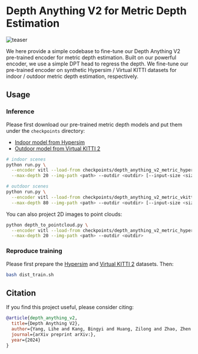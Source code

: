 # Depth Anything V2 for Metric Depth Estimation

![teaser](./assets/compare_zoedepth.png)

We here provide a simple codebase to fine-tune our Depth Anything V2 pre-trained encoder for metric depth estimation. Built on our powerful encoder, we use a simple DPT head to regress the depth. We fine-tune our pre-trained encoder on synthetic Hypersim / Virtual KITTI datasets for indoor / outdoor metric depth estimation, respectively.


## Usage

### Inference

Please first download our pre-trained metric depth models and put them under the `checkpoints` directory: 
- [Indoor model from Hypersim](https://huggingface.co/depth-anything/Depth-Anything-V2-Metric-Hypersim-Large/resolve/main/depth_anything_v2_metric_hypersim_vitl.pth.pth?download=true)
- [Outdoor model from Virtual KITTI 2](https://huggingface.co/depth-anything/Depth-Anything-V2-Metric-VKITTI-Large/resolve/main/depth_anything_v2_metric_vkitti_vitl.pth.pth?download=true)

```bash
# indoor scenes
python run.py \
  --encoder vitl --load-from checkpoints/depth_anything_v2_metric_hypersim_vitl.pth \
  --max-depth 20 --img-path <path> --outdir <outdir> [--input-size <size>] [--save-numpy]

# outdoor scenes
python run.py \
  --encoder vitl --load-from checkpoints/depth_anything_v2_metric_vkitti_vitl.pth \
  --max-depth 80 --img-path <path> --outdir <outdir> [--input-size <size>] [--save-numpy]
```

You can also project 2D images to point clouds:
```bash
python depth_to_pointcloud.py \
  --encoder vitl --load-from checkpoints/depth_anything_v2_metric_hypersim_vitl.pth \
  --max-depth 20 --img-path <path> --outdir <outdir>
```

### Reproduce training

Please first prepare the [Hypersim](https://github.com/apple/ml-hypersim) and [Virtual KITTI 2](https://europe.naverlabs.com/research/computer-vision/proxy-virtual-worlds-vkitti-2/) datasets. Then:

```bash
bash dist_train.sh
```


## Citation

If you find this project useful, please consider citing:

```bibtex
@article{depth_anything_v2,
  title={Depth Anything V2},
  author={Yang, Lihe and Kang, Bingyi and Huang, Zilong and Zhao, Zhen and Xu, Xiaogang and Feng, Jiashi and Zhao, Hengshuang},
  journal={arXiv preprint arXiv:},
  year={2024}
}
```
